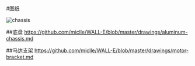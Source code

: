 #图纸

![chassis](https://raw.github.com/miclle/WALL-E/master/drawings/images/chassis.jpg)

##底盘
https://github.com/miclle/WALL-E/blob/master/drawings/aluminum-chassis.md

##马达支架
https://github.com/miclle/WALL-E/blob/master/drawings/motor-bracket.md